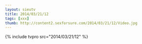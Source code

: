 ```yaml
--- 
layout: sieutv
title: 2014/03/21/12
tags: [xxx]
thumb: http://content2.sexforsure.com/2014/03/21/12/Video.jpg
---
```

{% include tvpro src="2014/03/21/12" %} 
